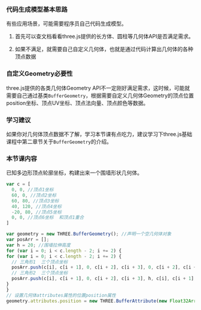 ### 代码生成模型基本思路

有些应用场景，可能需要程序员自己代码生成模型。

1. 首先可以查文档看看three.js提供的长方体、圆柱等几何体API是否满足需求。

2. 如果不满足，就需要自己自定义几何体，也就是通过代码计算出几何体的各种顶点数据


### 自定义Geometry必要性

three.js提供的各类几何体Geometry API不一定刚好满足需求，这时候，可能就需要自己通过基类`BufferGeometry`，根据需要自定义几何体Geometry的顶点位置position坐标、顶点UV坐标、顶点法向量、顶点颜色等数据。

### 学习建议

如果你对几何体顶点数据不了解，学习本节课有点吃力，建议学习下three.js基础课程中第二章节关于`BufferGeometry`的介绍。


### 本节课内容

已知多边形顶点轮廓坐标，构建出来一个围墙形状几何体。
```javascript
var c = [
  0, 0, //顶点1坐标
  60, 0, //顶点2坐标
  60, 80, //顶点3坐标
  40, 120, //顶点4坐标
  -20, 80, //顶点5坐标
  0, 0, //顶点6坐标  和顶点1重合
]

var geometry = new THREE.BufferGeometry(); //声明一个空几何体对象
var posArr = [];
var h = 20; //围墙拉伸高度
for (var i = 0; i < c.length - 2; i += 2) {
for (var i = 0; i < c.length - 2; i += 2) {
  // 三角形1  三个顶点坐标
  posArr.push(c[i], c[i + 1], 0, c[i + 2], c[i + 3], 0, c[i + 2], c[i + 3], h);
  // 三角形2  三个顶点坐标
  posArr.push(c[i], c[i + 1], 0, c[i + 2], c[i + 3], h, c[i], c[i + 1], h);
}
}
// 设置几何体attributes属性的位置position属性
geometry.attributes.position = new THREE.BufferAttribute(new Float32Array(posArr), 3);
```



